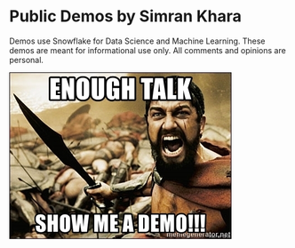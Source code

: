 # Public Demos by Simran Khara

Demos use Snowflake for Data Science and Machine Learning. These demos are meant for informational use only. All comments and opinions are personal.



![Welcome!](intro_image.jpg)
